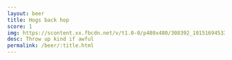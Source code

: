 ```yaml
---
layout: beer
title: Hogs back hop
score: 1
img: https://scontent.xx.fbcdn.net/v/t1.0-0/p480x480/308392_10151694533218745_306927282_n.jpg?oh=3ac9a0aae00700ad813e6808e36f1f81&oe=587B20C8
desc: Throw up kind if awful
permalink: /beer/:title.html
---
```

